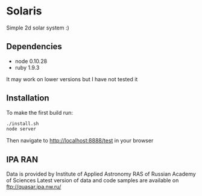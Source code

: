 Solaris
=======

Simple 2d solar system :)

Dependencies
------------

- node 0.10.28
- ruby 1.9.3

It may work on lower versions but I have not tested it

Installation
------------

To make the first build run:

```bash
./install.sh
node server
```

Then navigate to [http://localhost:8888/test](http://localhost:8888/test) in your browser

IPA RAN
-------
Data is provided by Institute of Applied Astronomy RAS of Russian Academy of Sciences
Latest version of data and code samples are available on ftp://quasar.ipa.nw.ru/